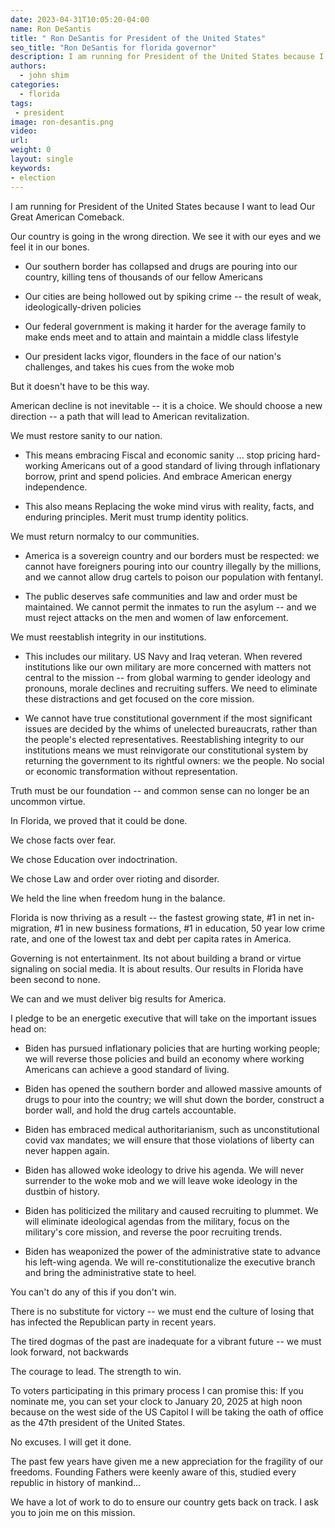 ```yaml
---
date: 2023-04-31T10:05:20-04:00
name: Ron DeSantis 
title: " Ron DeSantis for President of the United States"
seo_title: "Ron DeSantis for florida governor"
description: I am running for President of the United States because I want to lead Our Great American Comeback.
authors:
  - john shim
categories:
  - florida
tags:
 - president
image: ron-desantis.png
video:
url: 
weight: 0
layout: single
keywords:
- election
---
```


I am running for President of the United States because I want to lead Our Great American Comeback.

Our country is going in the wrong direction.  We see it with our eyes and we feel it in our bones.

* Our southern border has collapsed and drugs are pouring into our country, killing tens of thousands of our fellow Americans

* Our cities are being hollowed out by spiking crime -- the result of weak, ideologically-driven policies

* Our federal government is making it harder for the average family to make ends meet and to attain and maintain a middle class lifestyle

* Our president lacks vigor, flounders in the face of our nation's challenges, and takes his cues from the woke mob 

But it doesn't have to be this way. 

American decline is not inevitable -- it is a choice.  We should choose a new direction -- a path that will lead to American revitalization.

We must restore sanity to our nation.

* This means embracing Fiscal and economic sanity ... stop pricing hard-working Americans out of a good standard of living through inflationary borrow, print and spend policies.  And embrace American energy independence.

* This also means Replacing the woke mind virus with reality, facts, and enduring principles.  Merit must trump identity politics.

We must return normalcy to our communities.

* America is a sovereign country and our borders must be respected: we cannot have foreigners pouring into our country illegally by the millions, and we cannot allow drug cartels to poison our population with fentanyl.

* The public deserves safe communities and law and order must be maintained.  We cannot permit the inmates to run the asylum -- and we must reject attacks on the men and women of law enforcement.

We must reestablish integrity in our institutions.

* This includes our military.  US Navy and Iraq veteran.  When revered institutions like our own military are more concerned with matters not central to the mission -- from global warming to gender ideology and pronouns, morale declines and recruiting suffers.  We need to eliminate these distractions and get focused on the core mission.

* We cannot have true constitutional government if the most significant issues are decided by the whims of unelected bureaucrats, rather than the people's elected representatives.  Reestablishing integrity to our institutions means we must reinvigorate our constitutional system by returning the government to its rightful owners: we the people.  No social or economic transformation without representation.

Truth must be our foundation -- and common sense can no longer be an uncommon virtue.

In Florida, we proved that it could be done.

We chose facts over fear.

We chose Education over indoctrination.

We chose Law and order over rioting and disorder.

We held the line when freedom hung in the balance.

Florida is now thriving as a result -- the fastest growing state, #1 in net in-migration, #1 in new business formations, #1 in education, 50 year low crime rate, and one of the lowest tax and debt per capita rates in America.

Governing is not entertainment.  Its not about building a brand or virtue signaling on social media.  It is about results.  Our results in Florida have been second to none. 

We can and we must deliver big results for America.

I pledge to be an energetic executive that will take on the important issues head on:

* Biden has pursued inflationary policies that are hurting working people; we will reverse those policies and build an economy where working Americans can achieve a good standard of living.

* Biden has opened the southern border and allowed massive amounts of drugs to pour into the country; we will shut down the border, construct a border wall, and hold the drug cartels accountable.

* Biden has embraced medical authoritarianism, such as unconstitutional covid vax mandates; we will ensure that those violations of liberty can never happen again. 

* Biden has allowed woke ideology to drive his agenda.  We will never surrender to the woke mob and we will leave woke ideology in the dustbin of history.

* Biden has politicized the military and caused recruiting to plummet.  We will eliminate ideological agendas from the military, focus on the military's core mission, and reverse the poor recruiting trends.

* Biden has weaponized the power of the administrative state to advance his left-wing agenda.  We will re-constitutionalize the executive branch and bring the administrative state to heel.

You can't do any of this if you don't win.

There is no substitute for victory -- we must end the culture of losing that has infected the Republican party in recent years.

The tired dogmas of the past are inadequate for a vibrant future -- we must look forward, not backwards

The courage to lead.  The strength to win.

To voters participating in this primary process I can promise this: If you nominate me, you can set your clock to January 20, 2025 at high noon because on the west side of the US Capitol I will be taking the oath of office as the 47th president of the United States.

No excuses.  I will get it done.

The past few years have given me a new appreciation for the fragility of our freedoms.  Founding Fathers were keenly aware of this, studied every republic in history of mankind...

We have a lot of work to do to ensure our country gets back on track.  I ask you to join me on this mission.